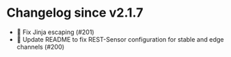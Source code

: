 # Changelog since v2.1.7
- 🐛 Fix Jinja escaping (#201) 
- 📝 Update README to fix REST-Sensor configuration for stable and edge channels (#200) 
